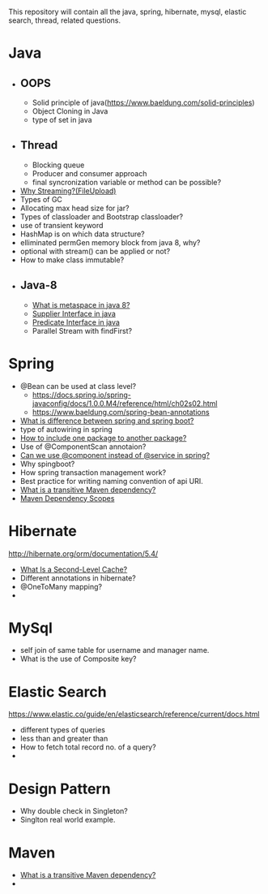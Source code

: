 This repository will contain all the java, spring, hibernate, mysql, elastic search, thread, related questions.


# Java
- ## OOPS
  - Solid principle of java(https://www.baeldung.com/solid-principles)
  - Object Cloning in Java
  - type of set in java
- ## Thread
  - Blocking queue
  - Producer and consumer approach
  - final syncronization variable or method can be possible?
- [Why Streaming?(FileUpload)](https://commons.apache.org/proper/commons-fileupload/streaming.html)
- Types of GC
- Allocating max head size for jar?
- Types of classloader and Bootstrap classloader?
- use of transient keyword
- HashMap is on which data structure?
- elliminated permGen memory block from java 8, why?
- optional with stream() can be applied or not?
- How to make class immutable?
- ## Java-8
  - [What is metaspace in java 8?](https://www.baeldung.com/java-permgen-metaspace)
  - [Supplier Interface in java](https://www.geeksforgeeks.org/supplier-interface-in-java-with-examples/)
  - [Predicate Interface in java](https://www.geeksforgeeks.org/java-8-predicate-with-examples/)
  - Parallel Stream with findFirst?


# Spring

- @Bean can be used at class level? 
  - https://docs.spring.io/spring-javaconfig/docs/1.0.0.M4/reference/html/ch02s02.html
  - https://www.baeldung.com/spring-bean-annotations 
- [What is difference between spring and spring boot?](https://www.baeldung.com/spring-vs-spring-boot)
- type of autowiring in spring
- [How to include one package to another package?](https://stackoverflow.com/questions/30425016/spring-boot-find-autowired-on-another-package)
- Use of @ComponentScan annotaion?
- [Can we use @component instead of @service in spring?](https://www.baeldung.com/spring-component-repository-service#:~:text=We%20can%20use%20%40Component%20across,Service%20and%20%40Repository%20in%20general.&text=%40Service%20and%20%40Repository%20are%20special%20cases%20of%20%40Component.)
- Why spingboot?
- How spring transaction management work?
- Best practice for writing naming convention of api URI.
- [What is a transitive Maven dependency?](https://stackoverflow.com/questions/41725810/what-is-a-transitive-maven-dependency)
- [Maven Dependency Scopes](https://www.baeldung.com/maven-dependency-scopes)

# Hibernate

http://hibernate.org/orm/documentation/5.4/

- [What Is a Second-Level Cache?](https://www.baeldung.com/hibernate-second-level-cache)
- Different annotations in hibernate?
- @OneToMany mapping?
- 

# MySql

- self join of same table for username and manager name.
- What is the use of Composite key?

# Elastic Search
https://www.elastic.co/guide/en/elasticsearch/reference/current/docs.html
- different types of queries
- less than and greater than
- How to fetch total record no. of a query?
- 

# Design Pattern

- Why double check in Singleton?
- Singlton real world example.


# Maven

- [What is a transitive Maven dependency?](https://stackoverflow.com/questions/41725810/what-is-a-transitive-maven-dependency)
- 
